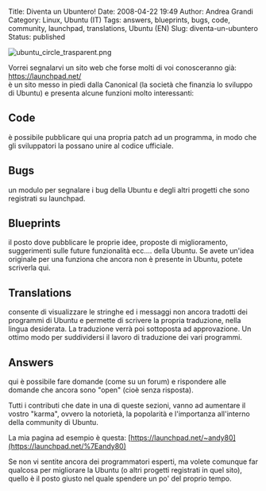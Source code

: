 Title: Diventa un Ubuntero!
Date: 2008-04-22 19:49
Author: Andrea Grandi
Category: Linux, Ubuntu (IT)
Tags: answers, blueprints, bugs, code, community, launchpad, translations, Ubuntu (EN)
Slug: diventa-un-ubuntero
Status: published

![ubuntu\_circle\_trasparent.png]({static}/images/2008/04/ubuntu_circle_trasparent.png)

Vorrei segnalarvi un sito web che forse molti di voi conosceranno già: <https://launchpad.net/>  
è un sito messo in piedi dalla Canonical (la società che finanzia lo
sviluppo di Ubuntu) e presenta alcune funzioni molto interessanti:

## Code 

è possibile pubblicare qui una propria patch ad un programma,
in modo che gli sviluppatori la possano unire al codice ufficiale.

## Bugs

un modulo per segnalare i bug della Ubuntu e degli altri
progetti che sono registrati su launchpad.

## Blueprints

il posto dove pubblicare le proprie idee, proposte di
miglioramento, suggerimenti sulle future funzionalità ecc.... della
Ubuntu. Se avete un'idea originale per una funziona che ancora non è
presente in Ubuntu, potete scriverla qui.

## Translations

consente di visualizzare le stringhe ed i messaggi non
ancora tradotti dei programmi di Ubuntu e permette di scrivere la
propria traduzione, nella lingua desiderata. La traduzione verrà poi
sottoposta ad approvazione. Un ottimo modo per suddividersi il lavoro di
traduzione dei vari programmi.

## Answers

qui è possibile fare domande (come su un forum) e
rispondere alle domande che ancora sono "open" (cioè senza risposta).

Tutti i contributi che date in una di queste sezioni, vanno ad aumentare
il vostro "karma", ovvero la notorietà, la popolarità e l'importanza
all'interno della community di Ubuntu.

La mia pagina ad esempio è questa: [https://launchpad.net/~andy80](https://launchpad.net/%7Eandy80)

Se non vi sentite ancora dei programmatori esperti, ma volete comunque
far qualcosa per migliorare la Ubuntu (o altri progetti registrati in
quel sito), quello è il posto giusto nel quale spendere un po' del
proprio tempo.
